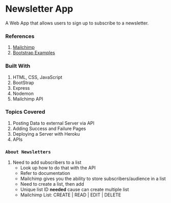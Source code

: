 # Newsletter App

A Web App that allows users to sign up to subscribe to a newsletter.

### References

1. [Mailchimp](https://mailchimp.com/)
2. [Bootstrap Examples](https://getbootstrap.com/docs/4.0/examples/)


### Built With

1. HTML, CSS, JavaScript
2. BootStrap
3. Express
4. Nodemon
5. Mailchimp API

### Topics Covered

1. Posting Data to external Server via API
2. Adding Success and Failure Pages
3. Deploying a Server with Heroku
4. APIs


### `About Newsletters`

1. Need to add subscribers to a list
   * Look up how to do that with the API
   * Refer to documentation
   * Mailchimp gives you the ability to store subscribers/audience in a list
   * Need to create a list, then add
   * Unique list ID **needed** cause can create multiple list
   * Mailchimp List: CREATE | READ | EDIT | DELETE 
